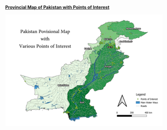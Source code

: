 [**Provincial Map of Pakistan with Points of Interest**](/PakistanMap/index.html)

[<img src="/images/Pakistan.PNG"/>](/PakistanMap/index.html)


